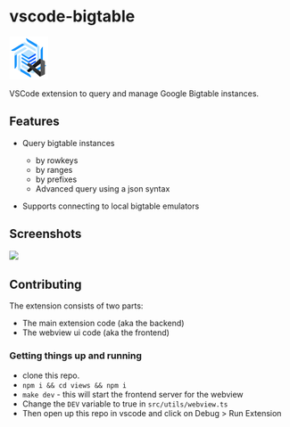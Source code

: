 # vscode-bigtable

<img src="resources/icon.png" width="70" />

VSCode extension to query and manage Google Bigtable instances.

## Features

- Query bigtable instances

  - by rowkeys
  - by ranges
  - by prefixes
  - Advanced query using a json syntax

- Supports connecting to local bigtable emulators

## Screenshots

<img src="https://user-images.githubusercontent.com/4029423/170139154-0f7a217d-bb11-4172-8642-ed52e9570217.png" />

## Contributing

The extension consists of two parts:

- The main extension code (aka the backend)
- The webview ui code (aka the frontend)

### Getting things up and running

- clone this repo.
- `npm i && cd views && npm i`
- `make dev` - this will start the frontend server for the webview
- Change the `DEV` variable to true in `src/utils/webview.ts`
- Then open up this repo in vscode and click on Debug > Run Extension
